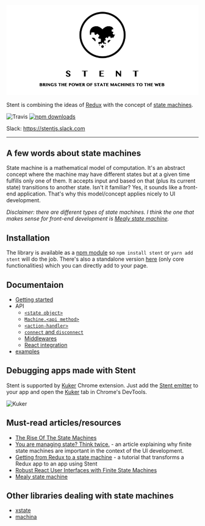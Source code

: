 ![Stent - brings the power of state machines to the web](./_logo/logo.gif)

Stent is combining the ideas of [Redux](http://redux.js.org/) with the concept of [state machines](https://en.wikipedia.org/wiki/Automata_theory).

![Travis](https://travis-ci.org/krasimir/stent.svg?branch=master)
[![npm downloads](https://img.shields.io/npm/dm/stent.svg?style=flat-square)](https://www.npmjs.com/package/stent)

Slack: https://stentjs.slack.com

---

## A few words about state machines

State machine is a mathematical model of computation. It's an abstract concept where the machine may have different states but at a given time fulfills only one of them. It accepts input and based on that (plus its current state) transitions to another state. Isn't it familiar? Yes, it sounds like a front-end application. That's why this model/concept applies nicely to UI development.

*Disclaimer: there are different types of state machines. I think the one that makes sense for front-end development is [Mealy state machine](https://en.wikipedia.org/wiki/Mealy_machine).*

## Installation

The library is available as a [npm module](https://www.npmjs.com/package/stent) so `npm install stent` or `yarn add stent` will do the job. There's also a standalone version [here](./standalone) (only core functionalities) which you can directly add to your page.

## Documentaion

* [Getting started](./docs/getting-started.md)
* API
  * [`<state object>`](./docs/state-object.md)
  * [`Machine.<api method>`](./docs/machine.md)
  * [`<action-handler>`](./docs/action-handler.md)
  * [`connect` and `disconnect`](./docs/connect-and-disconnect.md)
  * [Middlewares](./docs/middlewares.md)
  * [React integration](./docs/react-integration.md)
* [examples](./docs/examples.md)

## Debugging apps made with Stent

Stent is supported by [Kuker](https://github.com/krasimir/kuker) Chrome extension. Just add the [Stent emitter](https://github.com/krasimir/kuker#integration-with-stent) to your app and open the [Kuker](https://github.com/krasimir/kuker) tab in Chrome's DevTools.

![Kuker](https://github.com/krasimir/kuker/raw/master/img/kuker-emitters/screenshot_stent.jpg)

## Must-read articles/resources

* [The Rise Of The State Machines](https://www.smashingmagazine.com/2018/01/rise-state-machines/)
* [You are managing state? Think twice.](http://krasimirtsonev.com/blog/article/managing-state-in-javascript-with-state-machines-stent) - an article explaining why finite state machines are important in the context of the UI development.
* [Getting from Redux to a state machine](http://krasimirtsonev.com/blog/article/getting-from-redux-to-state-machine-with-stent) - a tutorial that transforms a Redux app to an app using Stent
* [Robust React User Interfaces with Finite State Machines](https://css-tricks.com/robust-react-user-interfaces-with-finite-state-machines/)
* [Mealy state machine](https://en.wikipedia.org/wiki/Mealy_machine)

## Other libraries dealing with state machines

* [xstate](https://github.com/davidkpiano/xstate)
* [machina](http://machina-js.org/)
